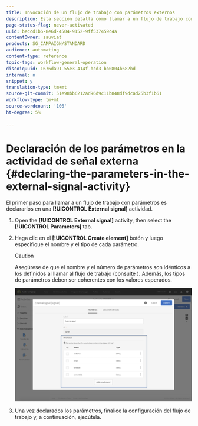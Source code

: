 ```yaml
---
title: Invocación de un flujo de trabajo con parámetros externos
description: Esta sección detalla cómo llamar a un flujo de trabajo con parámetros externos.
page-status-flag: never-activated
uuid: beccd1b6-8e6d-4504-9152-9ff537459c4a
contentOwner: sauviat
products: SG_CAMPAIGN/STANDARD
audience: automating
content-type: reference
topic-tags: workflow-general-operation
discoiquuid: 1676da91-55e3-414f-bcd3-bb0804b682bd
internal: n
snippet: y
translation-type: tm+mt
source-git-commit: 51e98bb6212ad96d9c11b848df9dcad25b3f1b61
workflow-type: tm+mt
source-wordcount: '106'
ht-degree: 5%

---
```



# Declaración de los parámetros en la actividad de señal externa {#declaring-the-parameters-in-the-external-signal-activity}

El primer paso para llamar a un flujo de trabajo con parámetros es declararlos en una **[!UICONTROL External signal]** actividad.

1. Open the **[!UICONTROL External signal]** activity, then select the **[!UICONTROL Parameters]** tab.
1. Haga clic en el **[!UICONTROL Create element]** botón y luego especifique el nombre y el tipo de cada parámetro.

   >[!CAUTION]
   >
   >Asegúrese de que el nombre y el número de parámetros son idénticos a los definidos al llamar al flujo de trabajo (consulte [](../../automating/using/defining-parameters-calling-workflow.md)). Además, los tipos de parámetros deben ser coherentes con los valores esperados.

   ![](assets/extsignal_declaringparameters_1.png)

1. Una vez declarados los parámetros, finalice la configuración del flujo de trabajo y, a continuación, ejecútela.
